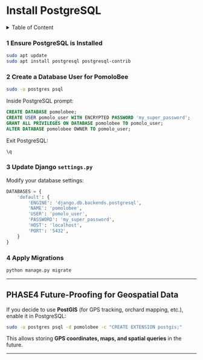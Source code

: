 # **Install PostgreSQL**

<details>
<summary>Table of Content</summary>

<!-- TOC -->
- [**Install PostgreSQL**](#install-postgresql)
    - [1 **Ensure PostgreSQL is Installed**](#1-ensure-postgresql-is-installed)
    - [2 **Create a Database User for PomoloBee**](#2-create-a-database-user-for-pomolobee)
    - [3 **Update Django `settings.py`**](#3-update-django-settingspy)
    - [4 **Apply Migrations**](#4-apply-migrations)
  - [**PHASE4 Future-Proofing for Geospatial Data**](#phase4-future-proofing-for-geospatial-data)
<!-- TOC END -->
  
</details>


### 1 **Ensure PostgreSQL is Installed**
```bash
sudo apt update
sudo apt install postgresql postgresql-contrib
```

### 2 **Create a Database User for PomoloBee**
```bash
sudo -u postgres psql
```
Inside PostgreSQL prompt:
```sql
CREATE DATABASE pomolobee;
CREATE USER pomolo_user WITH ENCRYPTED PASSWORD 'my_super_password';
GRANT ALL PRIVILEGES ON DATABASE pomolobee TO pomolo_user;
ALTER DATABASE pomolobee OWNER TO pomolo_user;
```
Exit PostgreSQL:
```sql
\q
```

### 3 **Update Django `settings.py`**
Modify your database settings:
```python
DATABASES = {
    'default': {
        'ENGINE': 'django.db.backends.postgresql',
        'NAME': 'pomolobee',
        'USER': 'pomolo_user',
        'PASSWORD': 'my_super_password',
        'HOST': 'localhost',
        'PORT': '5432',
    }
}
```
### 4 **Apply Migrations**
```bash
python manage.py migrate
```

---

## **PHASE4 Future-Proofing for Geospatial Data**
If you decide to use **PostGIS** (for GPS tracking, orchard mapping, etc.), enable it in PostgreSQL:
```bash
sudo -u postgres psql -d pomolobee -c "CREATE EXTENSION postgis;"
```
This allows storing **GPS coordinates, maps, and spatial queries** in the future.  

---
